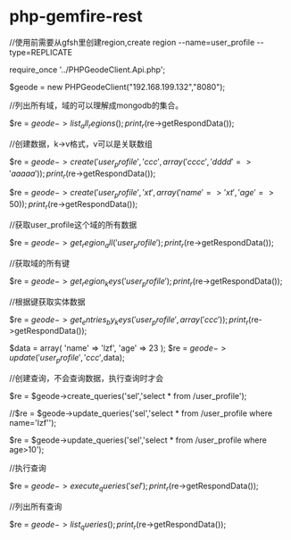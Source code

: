 # php-gemfire-rest
//使用前需要从gfsh里创建region,create region --name=user_profile --type=REPLICATE

require_once '../PHPGeodeClient.Api.php';

$geode = new PHPGeodeClient("192.168.199.132","8080");

//列出所有域，域的可以理解成mongodb的集合。

$re = $geode->list_all_regions();
print_r($re->getRespondData());

//创建数据，k->v格式，v可以是关联数组

$re = $geode->create('user_profile','ccc',array('cccc','dddd' => 'aaaaa'));
print_r($re->getRespondData());

$re = $geode->create('user_profile','xt',array('name' => 'xt','age' => 50));
print_r($re->getRespondData());

//获取user_profile这个域的所有数据

$re = $geode->get_region_all('user_profile');
print_r($re->getRespondData());

//获取域的所有键

$re = $geode->get_region_keys('user_profile');
print_r($re->getRespondData());

//根据键获取实体数据

$re = $geode->get_entries_by_keys('user_profile',array('ccc'));
print_r($re->getRespondData());

$data = array(
        'name' => 'lzf',
        'age' => 23
);
$re = $geode->update('user_profile','ccc',$data);

//创建查询，不会查询数据，执行查询时才会

$re = $geode->create_queries('sel','select * from /user_profile');

//$re = $geode->update_queries('sel','select * from /user_profile where name=\'lzf\'');

$re = $geode->update_queries('sel','select * from /user_profile where age>10');

//执行查询

$re = $geode->execute_queries('sel');
print_r($re->getRespondData());

//列出所有查询

$re = $geode->list_queries();
print_r($re->getRespondData());
